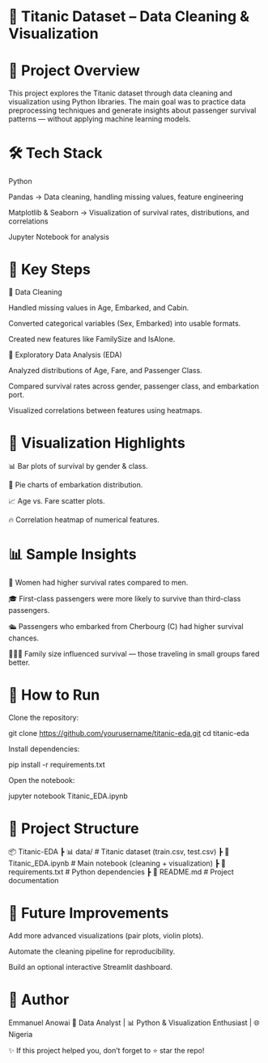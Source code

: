 # 🚢 Titanic Dataset – Data Cleaning & Visualization










# 📌 Project Overview

This project explores the Titanic dataset through data cleaning and visualization using Python libraries.
The main goal was to practice data preprocessing techniques and generate insights about passenger survival patterns — without applying machine learning models.

# 🛠 Tech Stack

Python

Pandas → Data cleaning, handling missing values, feature engineering

Matplotlib & Seaborn → Visualization of survival rates, distributions, and correlations

Jupyter Notebook for analysis

# 🔑 Key Steps
🔹 Data Cleaning

Handled missing values in Age, Embarked, and Cabin.

Converted categorical variables (Sex, Embarked) into usable formats.

Created new features like FamilySize and IsAlone.

🔹 Exploratory Data Analysis (EDA)

Analyzed distributions of Age, Fare, and Passenger Class.

Compared survival rates across gender, passenger class, and embarkation port.

Visualized correlations between features using heatmaps.

# 🔹 Visualization Highlights

📊 Bar plots of survival by gender & class.

🎂 Pie charts of embarkation distribution.

📈 Age vs. Fare scatter plots.

🔥 Correlation heatmap of numerical features.

# 📊 Sample Insights

👩 Women had higher survival rates compared to men.

🎓 First-class passengers were more likely to survive than third-class passengers.

🛳 Passengers who embarked from Cherbourg (C) had higher survival chances.

👨‍👩‍👧 Family size influenced survival — those traveling in small groups fared better.

# 🚀 How to Run

Clone the repository:

git clone https://github.com/yourusername/titanic-eda.git
cd titanic-eda


Install dependencies:

pip install -r requirements.txt


Open the notebook:

jupyter notebook Titanic_EDA.ipynb

# 📂 Project Structure
📦 Titanic-EDA
 ┣ 📊 data/                 # Titanic dataset (train.csv, test.csv)
 ┣ 📄 Titanic_EDA.ipynb     # Main notebook (cleaning + visualization)
 ┣ 📄 requirements.txt      # Python dependencies
 ┣ 📄 README.md             # Project documentation

# 📌 Future Improvements

Add more advanced visualizations (pair plots, violin plots).

Automate the cleaning pipeline for reproducibility.

Build an optional interactive Streamlit dashboard.

# 👤 Author

Emmanuel Anowai
💼 Data Analyst | 📊 Python & Visualization Enthusiast | 🌐 Nigeria


✨ If this project helped you, don’t forget to ⭐ star the repo!
